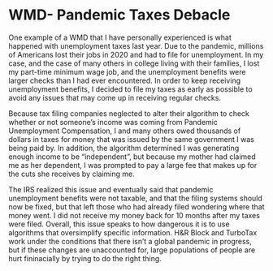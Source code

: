 # WMD- Pandemic Taxes Debacle

<p>One example of a WMD that I have personally experienced is what happened with unemployment taxes last year. Due to the pandemic, millions of Americans lost their jobs in 2020 and had to file for unemployment. In my case, and the case of many others in college living with their families, I lost my part-time minimum wage job, and the unemployment benefits were larger checks than I had ever encountered. In order to keep receiving unemployment benefits, I decided to file my taxes as early as possible to avoid any issues that may come up in receiving regular checks.</p> 

<p>Because tax filing companies neglected to alter their algorithm to check whether or not someone’s income was coming from Pandemic Unemployment Compensation, I and many others owed thousands of dollars in taxes for money that was issued by the same government I was being paid by. In addition, the algorithm determined I was generating enough income to be “independent”, but because my mother had claimed me as her dependent, I was prompted to pay a large fee that makes up for the cuts she receives by claiming me. </p>

<p>The IRS realized this issue and eventually said that pandemic unemployment benefits were not taxable, and that the filing systems should now be fixed, but that left those who had already filed wondering where that money went. I did not receive my money back for 10 months after my taxes were filed. Overall, this issue speaks to how dangerous it is to use algorithms that oversimplify specific information. H&R Block and TurboTax work under the conditions that there isn’t a global pandemic in progress, but if these changes are unaccounted for, large populations of people are hurt fininacially by trying to do the right thing. </p>
